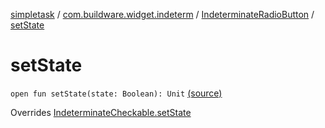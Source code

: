 [simpletask](../../index.md) / [com.buildware.widget.indeterm](../index.md) / [IndeterminateRadioButton](index.md) / [setState](.)

# setState

`open fun setState(state: Boolean): Unit` [(source)](https://github.com/mpcjanssen/simpletask-android/blob/master/src/main/java/com/buildware/widget/indeterm/IndeterminateRadioButton.java#L123)

Overrides [IndeterminateCheckable.setState](../-indeterminate-checkable/set-state.md)

